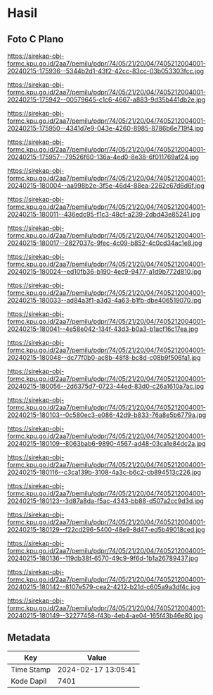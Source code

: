 # Hasil

## Foto C Plano

https://sirekap-obj-formc.kpu.go.id/2aa7/pemilu/pdpr/74/05/21/20/04/7405212004001-20240215-175936--5344b2d1-43f2-42cc-83cc-03b053303fcc.jpg

https://sirekap-obj-formc.kpu.go.id/2aa7/pemilu/pdpr/74/05/21/20/04/7405212004001-20240215-175942--00579645-c1c6-4667-a883-9d35b441db2e.jpg

https://sirekap-obj-formc.kpu.go.id/2aa7/pemilu/pdpr/74/05/21/20/04/7405212004001-20240215-175950--4341d7e9-043e-4260-8985-8786b6e719f4.jpg

https://sirekap-obj-formc.kpu.go.id/2aa7/pemilu/pdpr/74/05/21/20/04/7405212004001-20240215-175957--79526f60-136a-4ed0-8e38-6f011769af24.jpg

https://sirekap-obj-formc.kpu.go.id/2aa7/pemilu/pdpr/74/05/21/20/04/7405212004001-20240215-180004--aa998b2e-3f5e-46d4-88ea-2262c67d6d6f.jpg

https://sirekap-obj-formc.kpu.go.id/2aa7/pemilu/pdpr/74/05/21/20/04/7405212004001-20240215-180011--436edc95-f1c3-48cf-a239-2dbd43e85241.jpg

https://sirekap-obj-formc.kpu.go.id/2aa7/pemilu/pdpr/74/05/21/20/04/7405212004001-20240215-180017--2827037c-9fec-4c09-b852-4c0cd34ac1e8.jpg

https://sirekap-obj-formc.kpu.go.id/2aa7/pemilu/pdpr/74/05/21/20/04/7405212004001-20240215-180024--ed10fb36-b190-4ec9-9477-a1d9b772d810.jpg

https://sirekap-obj-formc.kpu.go.id/2aa7/pemilu/pdpr/74/05/21/20/04/7405212004001-20240215-180033--ad84a3f1-a3d3-4a63-b1fb-dbe406519070.jpg

https://sirekap-obj-formc.kpu.go.id/2aa7/pemilu/pdpr/74/05/21/20/04/7405212004001-20240215-180041--4e58e042-134f-43d3-b0a3-b1acf16c17ea.jpg

https://sirekap-obj-formc.kpu.go.id/2aa7/pemilu/pdpr/74/05/21/20/04/7405212004001-20240215-180048--dc77f0b0-ac8b-48f8-bc8d-c08b9f506fa1.jpg

https://sirekap-obj-formc.kpu.go.id/2aa7/pemilu/pdpr/74/05/21/20/04/7405212004001-20240215-180056--2d6375d7-0723-44ed-83d0-c26a1610a7ac.jpg

https://sirekap-obj-formc.kpu.go.id/2aa7/pemilu/pdpr/74/05/21/20/04/7405212004001-20240215-180103--0c580ec3-e086-42d9-b833-76a8e5b6779a.jpg

https://sirekap-obj-formc.kpu.go.id/2aa7/pemilu/pdpr/74/05/21/20/04/7405212004001-20240215-180109--8063bab6-9890-4567-ad48-03ca1e84dc2a.jpg

https://sirekap-obj-formc.kpu.go.id/2aa7/pemilu/pdpr/74/05/21/20/04/7405212004001-20240215-180116--c3ca139b-3108-4a3c-b6c2-cb894513c226.jpg

https://sirekap-obj-formc.kpu.go.id/2aa7/pemilu/pdpr/74/05/21/20/04/7405212004001-20240215-180123--3d87a8da-f5ac-4343-bb88-d507a2cc9d3d.jpg

https://sirekap-obj-formc.kpu.go.id/2aa7/pemilu/pdpr/74/05/21/20/04/7405212004001-20240215-180129--f22cd296-5400-48e9-8d47-ed5b49018ced.jpg

https://sirekap-obj-formc.kpu.go.id/2aa7/pemilu/pdpr/74/05/21/20/04/7405212004001-20240215-180136--119db38f-6570-49c9-9f6d-1b1a26789437.jpg

https://sirekap-obj-formc.kpu.go.id/2aa7/pemilu/pdpr/74/05/21/20/04/7405212004001-20240215-180142--8107e579-cea2-4212-b21d-c605a9a3df4c.jpg

https://sirekap-obj-formc.kpu.go.id/2aa7/pemilu/pdpr/74/05/21/20/04/7405212004001-20240215-180149--32277458-f43b-4eb4-ae04-165f43b46e80.jpg


## Metadata

| Key        | Value               |
| ---------- | ------------------- |
| Time Stamp | 2024-02-17 13:05:41 |
| Kode Dapil | 7401                |



